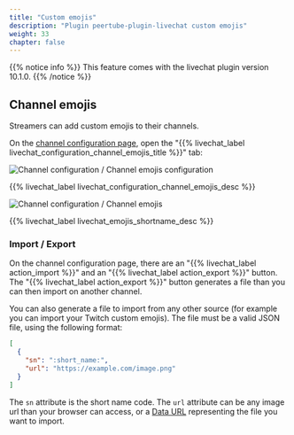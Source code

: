 ```yaml
---
title: "Custom emojis"
description: "Plugin peertube-plugin-livechat custom emojis"
weight: 33
chapter: false
---
```


{{% notice info %}}
This feature comes with the livechat plugin version 10.1.0.
{{% /notice %}}

## Channel emojis

Streamers can add custom emojis to their channels.

On the [channel configuration page](/peertube-plugin-livechat/documentation/user/streamers/channel), open the "{{% livechat_label livechat_configuration_channel_emojis_title %}}" tab:

![Channel configuration / Channel emojis configuration](/peertube-plugin-livechat/images/channel_custom_emojis_configuration.png?classes=shadow,border&height=400px)

{{% livechat_label livechat_configuration_channel_emojis_desc %}}

![Channel configuration / Channel emojis](/peertube-plugin-livechat/images/channel_custom_emojis.png?classes=shadow,border&height=400px)

{{% livechat_label livechat_emojis_shortname_desc %}}

### Import / Export

On the channel configuration page, there are an "{{% livechat_label action_import %}}" and an "{{% livechat_label action_export %}}" button.
The "{{% livechat_label action_export %}}" button generates a file than you can then import on another channel.

You can also generate a file to import from any other source (for example you can import your Twitch custom emojis).
The file must be a valid JSON file, using the following format:

```json
[
  {
    "sn": ":short_name:",
    "url": "https://example.com/image.png"
  }
]
```

The `sn` attribute is the short name code.
The `url` attribute can be any image url than your browser can access, or a [Data URL](https://developer.mozilla.org/en-US/docs/Web/HTTP/Basics_of_HTTP/Data_URLs) representing the file you want to import.
